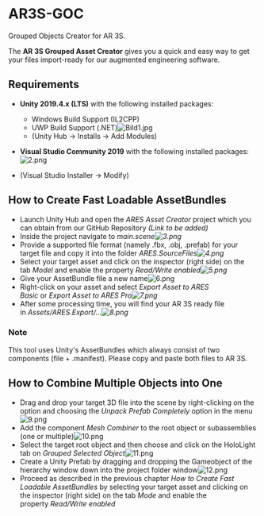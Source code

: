 # AR3S-GOC
Grouped Objects Creator for AR 3S.

The **AR 3S Grouped Asset Creator** gives you a quick and easy way to get your files import-ready for our augmented engineering software.

## Requirements

- **Unity 2019.4.x (LTS)** with the following installed packages:
  
  - Windows Build Support (IL2CPP)
  - UWP Build Support (.NET)![Bild1.jpg](/Docs/1.png)
  - (Unity Hub -> Installs -> Add Modules)

- **Visual Studio Community 2019** with the following installed packages:   ![2.png](/Docs/2.png)

- (Visual Studio Installer -> Modify)

## How to Create Fast Loadable AssetBundles

- Launch Unity Hub and open the *ARES Asset Creator* project which you can obtain from our GitHub Repository *(Link to be added)*
- Inside the project navigate to *main.scene![3.png](/Docs/3.png)*
- Provide a supported file format (namely .fbx, .obj, .prefab) for your target file and copy it into the folder *ARES.SourceFiles![4.png](/Docs/4.png)*
- Select your target asset and click on the inspector (right side) on the tab *Model* and enable the property *Read/Write enabled![5.png](/Docs/5.png)*
- Give your AssetBundle file a new name![6.png](/Docs/6.png)
- Right-click on your asset and select *Export Asset to ARES Basic* or *Export Asset to ARES Pro![7.png](/Docs/7.png)*
- After some processing time, you will find your AR 3S ready file in *Assets/ARES.Export/...![8.png](/Docs/8.png)*

### Note

This tool uses Unity's AssetBundles which always consist of two components (file + .manifest). Please copy and paste both files to AR 3S.

## How to Combine Multiple Objects into One

- Drag and drop your target 3D file into the scene by right-clicking on the option and choosing the *Unpack Prefab Completely* option in the menu![9.png](/Docs/9.png)
- Add the component *Mesh Combiner* to the root object or subassemblies (one or multiple)![10.png](/Docs/10.png)
- Select the target root object and then choose and click on the HoloLight tab on *Grouped Selected Object*![11.png](/Docs/11.png)
- Create a Unity Prefab by dragging and dropping the Gameobject of the hierarchy window down into the project folder window![12.png](/Docs/12.png)
- Proceed as described in the previous chapter *How to Create Fast Loadable AssetBundles* by selecting your target asset and clicking on the inspector (right side) on the tab *Mode* and enable the property *Read/Write enabled*
